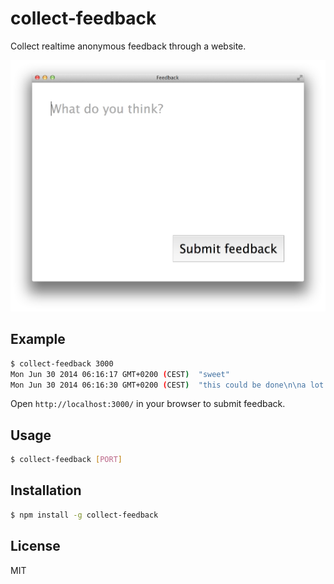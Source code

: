 
# collect-feedback

  Collect realtime anonymous feedback through a website.

![](screenshots/empty.png)

## Example

```bash
$ collect-feedback 3000
Mon Jun 30 2014 06:16:17 GMT+0200 (CEST)  "sweet"
Mon Jun 30 2014 06:16:30 GMT+0200 (CEST)  "this could be done\n\na lot better"
```

Open `http://localhost:3000/` in your browser to submit feedback.

## Usage

```bash
$ collect-feedback [PORT]
```

## Installation

```bash
$ npm install -g collect-feedback
```

## License

  MIT

